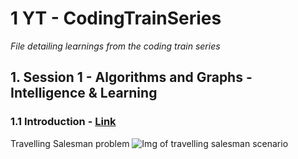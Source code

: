 # 1 YT - CodingTrainSeries
*File detailing learnings from the coding train series*

## 1. Session 1 - Algorithms and Graphs - Intelligence & Learning

### 1.1 Introduction - [Link](https://www.youtube.com/watch?v=Vc5fIuYk3Bw&list=PLRqwX-V7Uu6bePNiZLnglXUp2LXIjlCdb)

Travelling Salesman problem
![Img of travelling salesman scenario](https://miro.medium.com/max/2508/1*U7qkYQZu_BlVIne35HJ5JQ.png)
